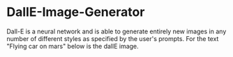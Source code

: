 # DallE-Image-Generator
 Dall-E is a neural network and is able to generate entirely new images in any number of different styles as specified by the user's prompts.
 For the text "Flying car on mars" below is the dallE image.
 
